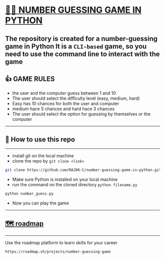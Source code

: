 # [🤷‍♀️ NUMBER GUESSING GAME IN PYTHON](https://github.com/RAJ06-C/number-guessing-game-in-python.git)

The repository is created for a **number-guessing** game in Python
It is a `CLI-based` game, so you need to use the **command line to interact** with the game
---
## 👍 GAME RULES
- the user and the computer guess between 1 and 10
- The user should select the difficulty level (easy, medium, hard)
- Easy has 10 chances for both the user and computer
- medium hace 5 chances and hard hace 3 chances
- The user should select the option for guessing by themselves or the computer
---
## 🤔 How to use this repo
---
- install git on the local machine
- clone the repo by `git clone <link>`
  
```bash
git clone https://github.com/RAJ06-C/number-guessing-game-in-python.git
```
- Make sure Python is installed on your local machine
- run the command on the cloned directory `python filename.py`
 
 ```bash
 python number_guess.py
```
- Now you can play the game

---

## [🗺️ roadmap](https://roadmap.sh/projects/number-guessing-game)
---
Use the roadmap platform to learn skills for your career 
``` link
https://roadmap.sh/projects/number-guessing-game
```
